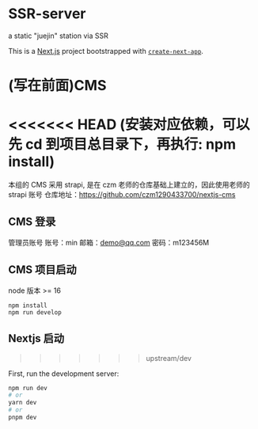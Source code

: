 # SSR-server

a static "juejin" station via SSR

This is a [Next.js](https://nextjs.org/) project bootstrapped with [`create-next-app`](https://github.com/vercel/next.js/tree/canary/packages/create-next-app).

# (写在前面)CMS

<<<<<<< HEAD
(安装对应依赖，可以先 cd 到项目总目录下，再执行:   npm install)
=======
本组的 CMS 采用 strapi, 是在 czm 老师的仓库基础上建立的，因此使用老师的 strapi 账号
仓库地址：https://github.com/czm1290433700/nextjs-cms

## CMS 登录

管理员账号
账号：min
邮箱：demo@qq.com
密码：m123456M

## CMS 项目启动

node 版本 >= 16

```
npm install
npm run develop
```

## Nextjs 启动
>>>>>>> upstream/dev

First, run the development server:

```bash
npm run dev
# or
yarn dev
# or
pnpm dev
```
